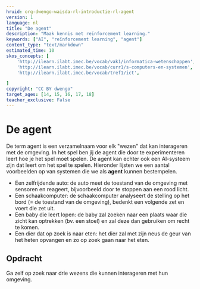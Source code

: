 ```yaml
---
hruid: org-dwengo-waisda-rl-introductie-rl-agent
version: 1
language: nl
title: "De agent"
description: "Maak kennis met reïnforcement learning."
keywords: ["AI", "reïnforcement learning", "agent"]
content_type: "text/markdown"
estimated_time: 10
skos_concepts: [
    'http://ilearn.ilabt.imec.be/vocab/vak1/informatica-wetenschappen', 
    'http://ilearn.ilabt.imec.be/vocab/curr1/s-computers-en-systemen',
    'http://ilearn.ilabt.imec.be/vocab/tref1/ict',

]
copyright: "CC BY dwengo"
target_ages: [14, 15, 16, 17, 18]
teacher_exclusive: False
---
```


# De agent

De term agent is een verzamelnaam voor elk "wezen" dat kan interageren met de omgeving. In het spel ben jij de agent die door te experimenteren leert hoe je het spel moet spelen. De agent kan echter ook een AI-systeem zijn dat leert om het spel te spelen. Hieronder lijsten we een aantal voorbeelden op van systemen die we als **agent** kunnen bestempelen.

- Een zelfrijdende auto: de auto meet de toestand van de omgeving met sensoren en reageert, bijvoorbeeld door te stoppen aan een rood licht.
- Een schaakcomputer: de schaakcomputer analyseert de stelling op het bord (= de toestand van de omgeving), bedenkt een volgende zet en voert die zet uit.
- Een baby die leert lopen: de baby zal zoeken naar een plaats waar die zicht kan optrekken (bv. een stoel) en zal deze dan gebruiken om recht te komen.
- Een dier dat op zoek is naar eten: het dier zal met zijn neus de geur van het heten opvangen en zo op zoek gaan naar het eten.

<div class="dwengo-content assignment">
<h2 class="title">Opdracht</h2>
<div class="content">
Ga zelf op zoek naar drie wezens die kunnen interageren met hun omgeving.
</div>
</div>

